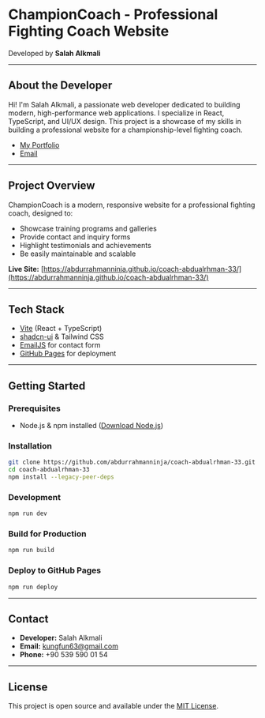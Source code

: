 # ChampionCoach - Professional Fighting Coach Website

Developed by **Salah Alkmali**

---

## About the Developer

Hi! I'm Salah Alkmali, a passionate web developer dedicated to building modern, high-performance web applications. I specialize in React, TypeScript, and UI/UX design. This project is a showcase of my skills in building a professional website for a championship-level fighting coach.

- [My Portfolio](https://sanwaralkmali.github.io/)
- [Email](mailto:kungfun63@gmail.com)

---

## Project Overview

ChampionCoach is a modern, responsive website for a professional fighting coach, designed to:

- Showcase training programs and galleries
- Provide contact and inquiry forms
- Highlight testimonials and achievements
- Be easily maintainable and scalable

**Live Site:** [https://abdurrahmanninja.github.io/coach-abdualrhman-33/](https://abdurrahmanninja.github.io/coach-abdualrhman-33/)

---

## Tech Stack

- [Vite](https://vitejs.dev/) (React + TypeScript)
- [shadcn-ui](https://ui.shadcn.com/) & Tailwind CSS
- [EmailJS](https://www.emailjs.com/) for contact form
- [GitHub Pages](https://pages.github.com/) for deployment

---

## Getting Started

### Prerequisites

- Node.js & npm installed ([Download Node.js](https://nodejs.org/))

### Installation

```bash
git clone https://github.com/abdurrahmanninja/coach-abdualrhman-33.git
cd coach-abdualrhman-33
npm install --legacy-peer-deps
```

### Development

```bash
npm run dev
```

### Build for Production

```bash
npm run build
```

### Deploy to GitHub Pages

```bash
npm run deploy
```

---

## Contact

- **Developer:** Salah Alkmali
- **Email:** kungfun63@gmail.com
- **Phone:** +90 539 590 01 54

---

## License

This project is open source and available under the [MIT License](LICENSE).
